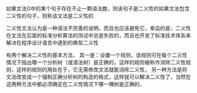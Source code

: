 如果文法G中的某个句子存在不止一颗语法数，则该句子是二义性的如果文法包含二义性的句子，则称该文法是二义性的

二义性文法认为是一种语法不完善的说明，而且也应该避免它，幸运的是，二义性在文法在后面的标准分析算法的测试中总是失败的，而且也开发了标准技术体系来解决在程序设计语言中遇到的典型二义性

有两个解决二义性的基本方法，
其一是：设置一个规则，该规则可在每个二义性情况下指出哪一个分析树（或语法树）是正确的，这样的规则被称作消除二义性规则，这样的规则的用处在于，它无需修改文法就能消除二义性，
另一种方法是将文法改变成一个强制正确分析树的构造的格式，这样就可以解决二义性了，当然在这两种方法中都必须确定在二义性情况下哪一棵树是正确的，